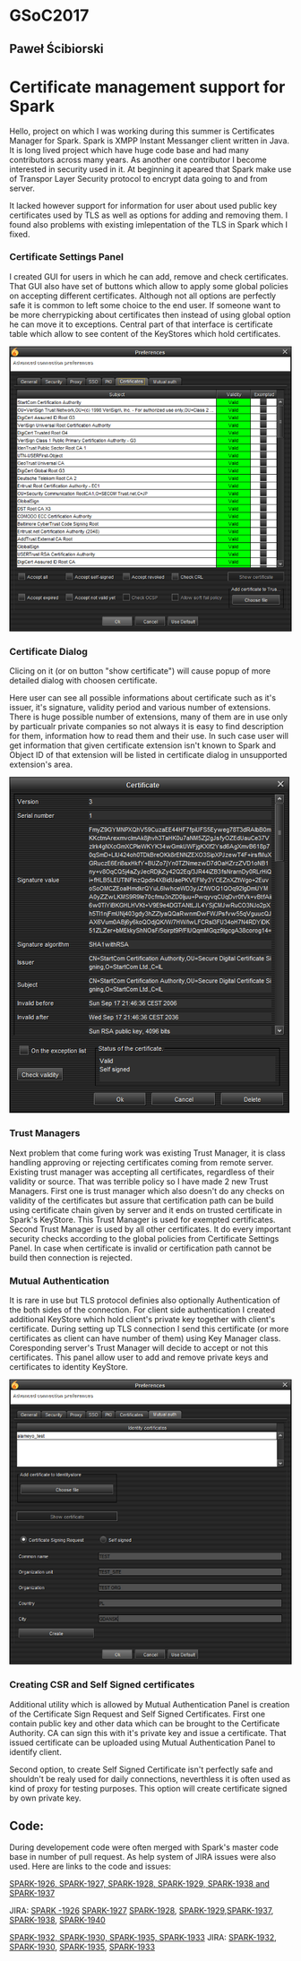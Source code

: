 # GSoC2017

## Paweł Ścibiorski 

# Certificate management support for Spark

Hello, project on which I was working during this summer is Certificates Manager for Spark. Spark is XMPP Instant Messanger client written in Java. It is long lived project which have huge code base and had many contributors across many years. As another one contributor I become interested in security used in it. At beginning it apeared that Spark make use of Transpor Layer Security protocol to encrypt data going to and from server. 

It lacked however support for information for user about used public key certificates used by TLS as well as options for adding and removing them. I found also problems with existing imlepentation of the TLS in Spark which I fixed. 

### Certificate Settings Panel

I created GUI for users in which he can add, remove and check certificates. That GUI also have set of buttons which allow to apply some global policies on accepting different certificates. Although not all options are perfectly safe it is common to left some choice to the end user. If someone want to be more cherrypicking about certificates then instead of using global option he can move it to exceptions. Central part of that interface is certificate table which allow to see content of the KeyStores which hold certificates. 

![Spark_certificate_panel](https://github.com/Alameyo/GSoC2017/blob/master/Spark_Certificates_Panel.png)

### Certificate Dialog

Clicing on it (or on button "show certificate") will cause popup of more detailed dialog with choosen certificate.

Here user can see all possible informations about certificate such as it's issuer, it's signature, validity period and various number of extensions. There is huge possible number of extensions, many of them are in use only by particualr private companies so not always it is easy to find description for them, information how to read them and their use. In such case user will get information that given certificate extension isn't known to Spark and Object ID of that extension will be listed in certificate dialog in unsupported extension's area.

![Spark_certificate_dialog](https://github.com/Alameyo/GSoC2017/blob/master/Spark_Certificate_Dialog.png)

### Trust Managers

Next problem that come furing work was existing Trust Manager, it is class handling approving or rejecting certificates coming from remote server. Existing trust manager was accepting all certificates, regardless of their validity or source. That was terrible policy so I have made 2 new Trust Managers. First one is trust manager which also doesn't do any checks on validity of the certificates but assure that certification path can be build using certificate chain given by server and it ends on trusted certificate in Spark's KeyStore. This Trust Manager is used for exempted certificates. Second Trust Manager is used by all other certificates. It do every important security checks according to the global policies from Certificate Settings Panel. In case when certificate is invalid or certification path cannot be build then connection is rejected.

### Mutual Authentication

It is rare in use but TLS protocol definies also optionally Authentication of the both sides of the connection. For client side authentication I created additional KeyStore which hold client's private key together with client's certificate. During setting up TLS connection I send this certificate (or more certificates as client can have number of them) using Key Manager class. Coresponding server's Trust Manager will decide to accept or not this certificates. This panel allow user to add and remove private keys and certificates to identity KeyStore.

![Spark_Mutual_Auth_panel](https://github.com/Alameyo/GSoC2017/blob/master/Spark_Mutual_Auth_Panel.png)

### Creating CSR and Self Signed certificates

Additional utility which is allowed by Mutual Authentication Panel is creation of the Certificate Sign Request and Self Signed Certificates. First one contain public key and other data which can be brought to the Certificate Authority. CA can sign this with it's private key and issue a certificate. That issued certificate can be uploaded using Mutual Authentication Panel to identify client. 

Second option, to create Self Signed Certificate isn't perfectly safe and shouldn't be realy used for daily connections, neverthless it is often used as kind of proxy for testing purposes. This option will create certificate signed by own private key.

## Code:
During developement code were often merged with Spark's master code base in number of pull request. As help system of JIRA issues were also used. Here are links to the code and issues:

[SPARK-1926, SPARK-1927, SPARK-1928, SPARK-1929, SPARK-1938 and SPARK-1937](https://github.com/igniterealtime/Spark/pull/344) 

JIRA: [SPARK -1926](https://issues.igniterealtime.org/browse/SPARK-1926) [SPARK-1927](https://issues.igniterealtime.org/browse/SPARK-1927) [SPARK-1928](https://issues.igniterealtime.org/browse/SPARK-1928), [SPARK-1929](https://issues.igniterealtime.org/browse/SPARK-1929),[SPARK-1937](https://issues.igniterealtime.org/browse/SPARK-1937), [SPARK-1938](https://issues.igniterealtime.org/browse/SPARK-1938), [SPARK-1940](https://issues.igniterealtime.org/browse/SPARK-1940)

[SPARK-1932, SPARK-1930, SPARK-1935, SPARK-1933](https://github.com/igniterealtime/Spark/pull/345) 
JIRA: [SPARK-1932](https://issues.igniterealtime.org/browse/SPARK-1932), [SPARK-1930](https://issues.igniterealtime.org/browse/SPARK-1930), [SPARK-1935](https://issues.igniterealtime.org/browse/SPARK-1935), [SPARK-1933](https://issues.igniterealtime.org/browse/SPARK-1933)
